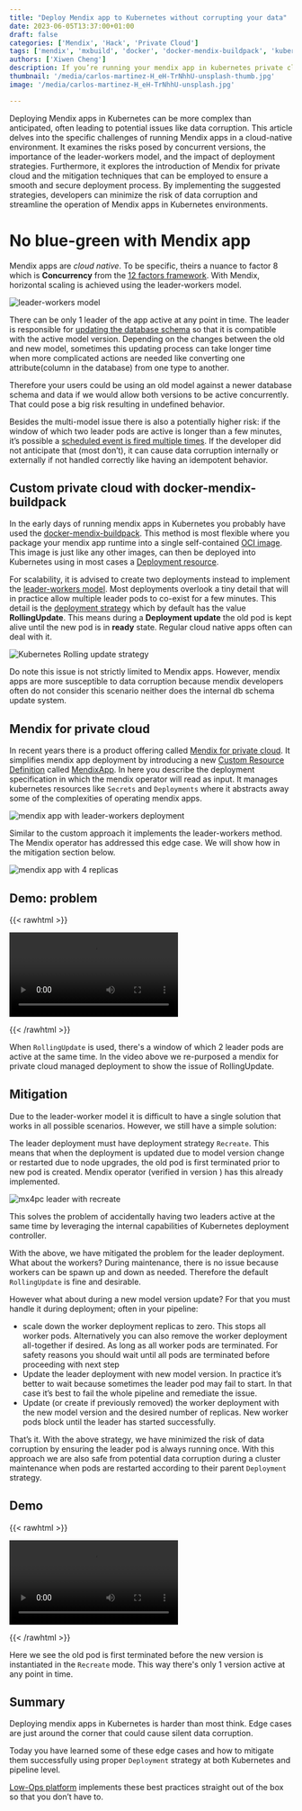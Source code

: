 ```yaml
---
title: "Deploy Mendix app to Kubernetes without corrupting your data"
date: 2023-06-05T13:37:00+01:00
draft: false
categories: ['Mendix', 'Hack', 'Private Cloud']
tags: ['mendix', 'mxbuild', 'docker', 'docker-mendix-buildpack', 'kubernetes', 'ci', 'mx4pc', 'operator']
authors: ['Xiwen Cheng']
description: If you’re running your mendix app in kubernetes private cloud you might be at risk of corrupting your data. In this session we will show you the problem and what you can do to mitigate it.
thumbnail: '/media/carlos-martinez-H_eH-TrNhhU-unsplash-thumb.jpg'
image: '/media/carlos-martinez-H_eH-TrNhhU-unsplash.jpg'

---
```


Deploying Mendix apps in Kubernetes can be more complex than anticipated, often leading to potential issues like data corruption. This article delves into the specific challenges of running Mendix apps in a cloud-native environment. It examines the risks posed by concurrent versions, the importance of the leader-workers model, and the impact of deployment strategies. Furthermore, it explores the introduction of Mendix for private cloud and the mitigation techniques that can be employed to ensure a smooth and secure deployment process. By implementing the suggested strategies, developers can minimize the risk of data corruption and streamline the operation of Mendix apps in Kubernetes environments.

# No blue-green with Mendix app

Mendix apps are _cloud native_. To be specific, theirs a nuance to factor 8 which is **Concurrency** from the [12 factors framework](https://12factor.net/). With Mendix, horizontal scaling is achieved using the leader-workers model.

![leader-workers model](/media/leader-workers.png)

There can be only 1 leader of the app active at any point in time. The leader is responsible for [updating the database schema](https://docs.mendix.com/refguide/clustered-mendix-runtime/#5-cluster-startup) so that it is compatible with the active model version. Depending on the changes between the old and new model, sometimes this updating process can take longer time when more complicated actions are needed like converting one attribute(column in the database) from one type to another.

Therefore your users could be using an old model against a newer database schema and data if we would allow both versions to be active concurrently. That could pose a big risk resulting in undefined behavior.

Besides the multi-model issue there is also a potentially higher risk: if the window of which two leader pods are active is longer than a few minutes, it’s possible a [scheduled event is fired multiple times](https://docs.mendix.com/refguide/clustered-mendix-runtime/#5-cluster-startup). If the developer did not anticipate that (most don’t), it can cause data corruption internally or externally if not handled correctly like having an idempotent behavior.

## Custom private cloud with docker-mendix-buildpack

In the early days of running mendix apps in Kubernetes you probably have used the [docker-mendix-buildpack](https://github.com/mendix/docker-mendix-buildpack). This method is most flexible where you package your mendix app runtime into a single self-contained [OCI image](https://opencontainers.org/). This image is just like any other images, can then be deployed into Kubernetes using in most cases a [Deployment resource](https://kubernetes.io/docs/concepts/workloads/controllers/deployment/).

For scalability, it is advised to create two deployments instead to implement the [leader-workers model](https://docs.mendix.com/refguide/clustered-mendix-runtime/#cluster-leader-follower). Most deployments overlook a tiny detail that will in practice allow multiple leader pods to co-exist for a few minutes. This detail is the [deployment strategy](https://kubernetes.io/docs/concepts/workloads/controllers/deployment/#strategy) which by default has the value **RollingUpdate**. This means during a **Deployment update** the old pod is kept alive until the new pod is in **ready** state. Regular cloud native apps often can deal with it.

![Kubernetes Rolling update strategy](/media/k8s-rolling-update.png)

Do note this issue is not strictly limited to Mendix apps. However, mendix apps are more susceptible to data corruption because mendix developers often do not consider this scenario neither does the internal db schema update system.

## Mendix for private cloud

In recent years there is a product offering called [Mendix for private cloud](https://docs.mendix.com/developerportal/deploy/private-cloud/). It simplifies mendix app deployment by introducing a new [Custom Resource Definition](https://kubernetes.io/docs/concepts/extend-kubernetes/api-extension/custom-resources/) called [MendixApp](https://docs.mendix.com/developerportal/deploy/private-cloud-operator/#edit-cr). In here you describe the deployment specification in which the mendix operator will read as input. It manages kubernetes resources like `Secrets` and `Deployments` where it abstracts away some of the complexities of operating mendix apps.

![mendix app with leader-workers deployment](/media/mendix-operator-app-deployments.png)

Similar to the custom approach it implements the leader-workers method. The Mendix operator has addressed this edge case. We will show how in the mitigation section below.

![mendix app with 4 replicas](/media/mendix-operator-app-with-4-replicas.png)

## Demo: problem

{{< rawhtml >}} 

<video controls autoplay>
    <source src="/media/mendix-rolling-update-leader.mp4" type="video/mp4">
    Your browser does not support the video tag.  
</video>

{{< /rawhtml >}}

When `RollingUpdate` is used, there's a window of which 2 leader pods are active at the same time. In the video above we re-purposed a mendix for private cloud managed deployment to show the issue of RollingUpdate.

## Mitigation

Due to the leader-worker model it is difficult to have a single solution that works in all possible scenarios. However, we still have a simple solution:

The leader deployment must have deployment strategy `Recreate`. This means that when the deployment is updated due to model version change or restarted due to node upgrades, the old pod is first terminated prior to new pod is created. Mendix operator (verified in version ) has this already implemented.

![mx4pc leader with recreate](/media/mx4pc-leader-with-recreate.png)

This solves the problem of accidentally having two leaders active at the same time by leveraging the internal capabilities of Kubernetes deployment controller.

With the above, we have mitigated the problem for the leader deployment. What about the workers? During maintenance, there is no issue because workers can be spawn up and down as needed. Therefore the default `RollingUpdate` is fine and desirable.

However what about during a new model version update? For that you must handle it during deployment; often in your pipeline:

- scale down the worker deployment replicas to zero. This stops all worker pods. Alternatively you can also remove the worker deployment all-together if desired. As long as all worker pods are terminated. For safety reasons you should wait until all pods are terminated before proceeding with next step
- Update the leader deployment with new model version. In practice it’s better to wait because sometimes the leader pod may fail to start. In that case it’s best to fail the whole pipeline and remediate the issue.
- Update (or create if previously removed) the worker deployment with the new model version and the desired number of replicas. New worker pods block until the leader has started successfully.

That’s it. With the above strategy, we have minimized the risk of data corruption by ensuring the leader pod is always running once. With this approach we are also safe from potential data corruption during a cluster maintenance when pods are restarted according to their parent `Deployment` strategy.

## Demo

{{< rawhtml >}} 

<video controls autoplay>
    <source src="/media/mendix-recreate-leader.mp4" type="video/mp4">
    Your browser does not support the video tag.  
</video>

{{< /rawhtml >}}

Here we see the old pod is first terminated before the new version is instantiated in the `Recreate` mode. This way there's only 1 version active at any point in time.

## Summary

Deploying mendix apps in Kubernetes is harder than most think. Edge cases are just around the corner that could cause silent data corruption.

Today you have learned some of these edge cases and how to mitigate them successfully using proper `Deployment` strategy at both Kubernetes and pipeline level.

[Low-Ops platform](https://low-ops.com) implements these best practices straight out of the box so that you don’t have to.
